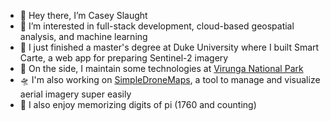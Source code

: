 - 👋 Hey there, I’m Casey Slaught
- 👀 I’m interested in full-stack development, cloud-based geospatial analysis, and machine learning
- 📖 I just finished a master's degree at Duke University where I built Smart Carte, a web app for preparing Sentinel-2 imagery
- 🦍 On the side, I maintain some technologies at [Virunga National Park](https://virunga.org)
- 🛸 I'm also working on [SimpleDroneMaps](https://simpledronemaps.com), a tool to manage and visualize aerial imagery super easily
- 🥧 I also enjoy memorizing digits of pi (1760 and counting)
